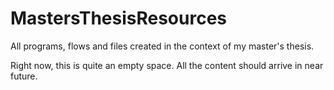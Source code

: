 # MastersThesisResources
All programs, flows and files created in the context of my master's thesis.

Right now, this is quite an empty space. All the content should arrive in near future. 
